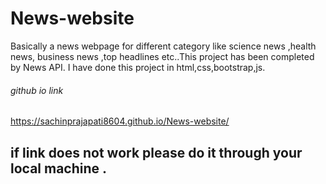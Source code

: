 # News-website
Basically a news webpage for different category like science news ,health news, business news  ,top headlines etc..This project has been completed by News API.
I have done this project in html,css,bootstrap,js.

###### github io link 
 https://sachinprajapati8604.github.io/News-website/
 
 ## if link does not work please do it  through your local machine .
